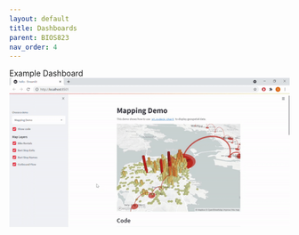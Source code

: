 ```yaml
---
layout: default
title: Dashboards
parent: BIOS823
nav_order: 4
---
```


Example Dashboard  
![Example Dash](https://github.com/delashu/delashu.github.io/blob/master/_includes/example_2.gif)  
